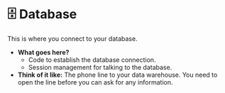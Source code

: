 # 🗄️ Database

This is where you connect to your database.

-   **What goes here?**
    -   Code to establish the database connection.
    -   Session management for talking to the database.
-   **Think of it like:** The phone line to your data warehouse. You need to open the line before you can ask for any information.
